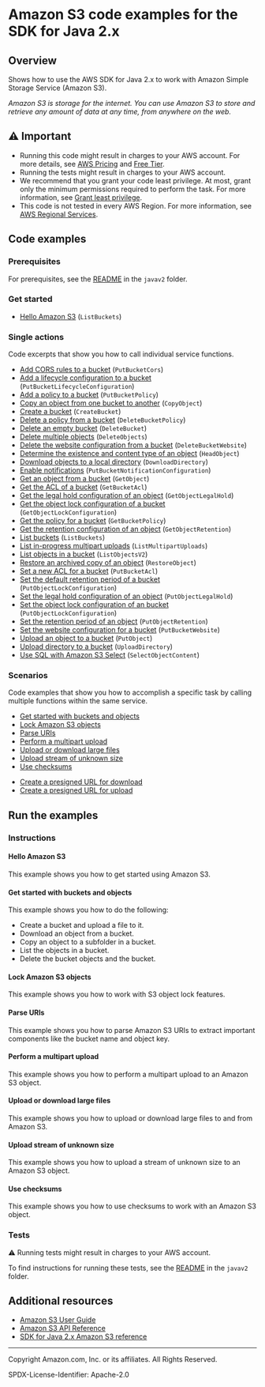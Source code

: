 # Amazon S3 code examples for the SDK for Java 2.x

## Overview

Shows how to use the AWS SDK for Java 2.x to work with Amazon Simple Storage Service (Amazon S3).

<!--custom.overview.start-->
<!--custom.overview.end-->

_Amazon S3 is storage for the internet. You can use Amazon S3 to store and retrieve any amount of data at any time, from anywhere on the web._

## ⚠ Important

* Running this code might result in charges to your AWS account. For more details, see [AWS Pricing](https://aws.amazon.com/pricing/) and [Free Tier](https://aws.amazon.com/free/).
* Running the tests might result in charges to your AWS account.
* We recommend that you grant your code least privilege. At most, grant only the minimum permissions required to perform the task. For more information, see [Grant least privilege](https://docs.aws.amazon.com/IAM/latest/UserGuide/best-practices.html#grant-least-privilege).
* This code is not tested in every AWS Region. For more information, see [AWS Regional Services](https://aws.amazon.com/about-aws/global-infrastructure/regional-product-services).

<!--custom.important.start-->
<!--custom.important.end-->

## Code examples

### Prerequisites

For prerequisites, see the [README](../../README.md#Prerequisites) in the `javav2` folder.


<!--custom.prerequisites.start-->
<!--custom.prerequisites.end-->

### Get started

- [Hello Amazon S3](src/main/java/com/example/s3/HelloS3.java#L6) (`ListBuckets`)


### Single actions

Code excerpts that show you how to call individual service functions.

- [Add CORS rules to a bucket](src/main/java/com/example/s3/S3Cors.java#L6) (`PutBucketCors`)
- [Add a lifecycle configuration to a bucket](src/main/java/com/example/s3/LifecycleConfiguration.java#L6) (`PutBucketLifecycleConfiguration`)
- [Add a policy to a bucket](src/main/java/com/example/s3/SetBucketPolicy.java#L6) (`PutBucketPolicy`)
- [Copy an object from one bucket to another](src/main/java/com/example/s3/CopyObject.java#L6) (`CopyObject`)
- [Create a bucket](src/main/java/com/example/s3/CreateBucket.java#L6) (`CreateBucket`)
- [Delete a policy from a bucket](src/main/java/com/example/s3/DeleteBucketPolicy.java#L6) (`DeleteBucketPolicy`)
- [Delete an empty bucket](src/main/java/com/example/s3/S3BucketOps.java#L79) (`DeleteBucket`)
- [Delete multiple objects](src/main/java/com/example/s3/DeleteMultiObjects.java#L6) (`DeleteObjects`)
- [Delete the website configuration from a bucket](src/main/java/com/example/s3/DeleteWebsiteConfiguration.java#L6) (`DeleteBucketWebsite`)
- [Determine the existence and content type of an object](src/main/java/com/example/s3/GetObjectContentType.java#L6) (`HeadObject`)
- [Download objects to a local directory](src/main/java/com/example/s3/transfermanager/DownloadToDirectory.java#L6) (`DownloadDirectory`)
- [Enable notifications](src/main/java/com/example/s3/SetBucketEventBridgeNotification.java#L6) (`PutBucketNotificationConfiguration`)
- [Get an object from a bucket](src/main/java/com/example/s3/GetObjectData.java#L6) (`GetObject`)
- [Get the ACL of a bucket](src/main/java/com/example/s3/GetAcl.java#L6) (`GetBucketAcl`)
- [Get the legal hold configuration of an object](src/main/java/com/example/s3/scenarios/s3_object_lock_scenario/src/main/java/com/example/s3/scenario/S3LockActions.java#L94) (`GetObjectLegalHold`)
- [Get the object lock configuration of a bucket](src/main/java/com/example/s3/scenarios/s3_object_lock_scenario/src/main/java/com/example/s3/scenario/S3LockActions.java#L345) (`GetObjectLockConfiguration`)
- [Get the policy for a bucket](src/main/java/com/example/s3/GetBucketPolicy.java#L6) (`GetBucketPolicy`)
- [Get the retention configuration of an object](src/main/java/com/example/s3/scenarios/s3_object_lock_scenario/src/main/java/com/example/s3/scenario/S3LockActions.java#L309) (`GetObjectRetention`)
- [List buckets](src/main/java/com/example/s3/ListBuckets.java#L6) (`ListBuckets`)
- [List in-progress multipart uploads](src/main/java/com/example/s3/ListMultipartUploads.java#L6) (`ListMultipartUploads`)
- [List objects in a bucket](src/main/java/com/example/s3/ListObjects.java#L6) (`ListObjectsV2`)
- [Restore an archived copy of an object](src/main/java/com/example/s3/RestoreObject.java#L6) (`RestoreObject`)
- [Set a new ACL for a bucket](src/main/java/com/example/s3/SetAcl.java#L6) (`PutBucketAcl`)
- [Set the default retention period of a bucket](src/main/java/com/example/s3/scenarios/s3_object_lock_scenario/src/main/java/com/example/s3/scenario/S3LockActions.java#L168) (`PutObjectLockConfiguration`)
- [Set the legal hold configuration of an object](src/main/java/com/example/s3/scenarios/s3_object_lock_scenario/src/main/java/com/example/s3/scenario/S3LockActions.java#L255) (`PutObjectLegalHold`)
- [Set the object lock configuration of an bucket](src/main/java/com/example/s3/scenarios/s3_object_lock_scenario/src/main/java/com/example/s3/scenario/S3LockActions.java#L206) (`PutObjectLockConfiguration`)
- [Set the retention period of an object](src/main/java/com/example/s3/scenarios/s3_object_lock_scenario/src/main/java/com/example/s3/scenario/S3LockActions.java#L61) (`PutObjectRetention`)
- [Set the website configuration for a bucket](src/main/java/com/example/s3/SetWebsiteConfiguration.java#L6) (`PutBucketWebsite`)
- [Upload an object to a bucket](src/main/java/com/example/s3/PutObject.java#L6) (`PutObject`)
- [Upload directory to a bucket](src/main/java/com/example/s3/transfermanager/UploadADirectory.java#L6) (`UploadDirectory`)
- [Use SQL with Amazon S3 Select](src/main/java/com/example/s3/async/SelectObjectContentExample.java#L5) (`SelectObjectContent`)

### Scenarios

Code examples that show you how to accomplish a specific task by calling multiple
functions within the same service.

- [Get started with buckets and objects](src/main/java/com/example/s3/S3Scenario.java)
- [Lock Amazon S3 objects](src/main/java/com/example/s3/scenarios/s3_object_lock_scenario/src/main/java/com/example/s3/scenario/S3ObjectLockWorkflow.java)
- [Parse URIs](src/main/java/com/example/s3/ParseUri.java)
- [Perform a multipart upload](src/main/java/com/example/s3/PerformMultiPartUpload.java)
- [Upload or download large files](src/main/java/com/example/s3/transfermanager/DownloadToDirectory.java)
- [Upload stream of unknown size](src/main/java/com/example/s3/async/PutObjectFromStreamAsync.java)
- [Use checksums](src/main/java/com/example/s3/BasicOpsWithChecksums.java)


<!--custom.examples.start-->
- [Create a presigned URL for download](src/main/java/com/example/s3/GeneratePresignedGetUrlAndRetrieve.java)
- [Create a presigned URL for upload](src/main/java/com/example/s3/GeneratePresignedUrlAndPutFileWithMetadata.java)
<!--custom.examples.end-->

## Run the examples

### Instructions


<!--custom.instructions.start-->
<!--custom.instructions.end-->

#### Hello Amazon S3

This example shows you how to get started using Amazon S3.



#### Get started with buckets and objects

This example shows you how to do the following:

- Create a bucket and upload a file to it.
- Download an object from a bucket.
- Copy an object to a subfolder in a bucket.
- List the objects in a bucket.
- Delete the bucket objects and the bucket.

<!--custom.scenario_prereqs.s3_Scenario_GettingStarted.start-->
<!--custom.scenario_prereqs.s3_Scenario_GettingStarted.end-->


<!--custom.scenarios.s3_Scenario_GettingStarted.start-->
<!--custom.scenarios.s3_Scenario_GettingStarted.end-->

#### Lock Amazon S3 objects

This example shows you how to work with S3 object lock features.


<!--custom.scenario_prereqs.s3_Scenario_ObjectLock.start-->
<!--custom.scenario_prereqs.s3_Scenario_ObjectLock.end-->


<!--custom.scenarios.s3_Scenario_ObjectLock.start-->
<!--custom.scenarios.s3_Scenario_ObjectLock.end-->

#### Parse URIs

This example shows you how to parse Amazon S3 URIs to extract important components like the bucket name and object key.


<!--custom.scenario_prereqs.s3_Scenario_URIParsing.start-->
<!--custom.scenario_prereqs.s3_Scenario_URIParsing.end-->


<!--custom.scenarios.s3_Scenario_URIParsing.start-->
<!--custom.scenarios.s3_Scenario_URIParsing.end-->

#### Perform a multipart upload

This example shows you how to perform a multipart upload to an Amazon S3 object.


<!--custom.scenario_prereqs.s3_Scenario_MultipartUpload.start-->
<!--custom.scenario_prereqs.s3_Scenario_MultipartUpload.end-->


<!--custom.scenarios.s3_Scenario_MultipartUpload.start-->
<!--custom.scenarios.s3_Scenario_MultipartUpload.end-->

#### Upload or download large files

This example shows you how to upload or download large files to and from Amazon S3.


<!--custom.scenario_prereqs.s3_Scenario_UsingLargeFiles.start-->
<!--custom.scenario_prereqs.s3_Scenario_UsingLargeFiles.end-->


<!--custom.scenarios.s3_Scenario_UsingLargeFiles.start-->
<!--custom.scenarios.s3_Scenario_UsingLargeFiles.end-->

#### Upload stream of unknown size

This example shows you how to upload a stream of unknown size to an Amazon S3 object.


<!--custom.scenario_prereqs.s3_Scenario_UploadStream.start-->
<!--custom.scenario_prereqs.s3_Scenario_UploadStream.end-->


<!--custom.scenarios.s3_Scenario_UploadStream.start-->
<!--custom.scenarios.s3_Scenario_UploadStream.end-->

#### Use checksums

This example shows you how to use checksums to work with an Amazon S3 object.


<!--custom.scenario_prereqs.s3_Scenario_UseChecksums.start-->
<!--custom.scenario_prereqs.s3_Scenario_UseChecksums.end-->


<!--custom.scenarios.s3_Scenario_UseChecksums.start-->
<!--custom.scenarios.s3_Scenario_UseChecksums.end-->

### Tests

⚠ Running tests might result in charges to your AWS account.


To find instructions for running these tests, see the [README](../../README.md#Tests)
in the `javav2` folder.



<!--custom.tests.start-->
<!--custom.tests.end-->

## Additional resources

- [Amazon S3 User Guide](https://docs.aws.amazon.com/AmazonS3/latest/userguide/Welcome.html)
- [Amazon S3 API Reference](https://docs.aws.amazon.com/AmazonS3/latest/API/Welcome.html)
- [SDK for Java 2.x Amazon S3 reference](https://sdk.amazonaws.com/java/api/latest/software/amazon/awssdk/services/s3/package-summary.html)

<!--custom.resources.start-->
<!--custom.resources.end-->

---

Copyright Amazon.com, Inc. or its affiliates. All Rights Reserved.

SPDX-License-Identifier: Apache-2.0